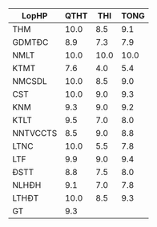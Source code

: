 |LopHP   |QTHT|THI |TONG|
|--------|----|----|----|
|THM     |10.0|8.5 |9.1 |
|GDMTĐC  |8.9 |7.3 |7.9 |
|NMLT    |10.0|10.0|10.0|
|KTMT    |7.6 |4.0 |5.4 |
|NMCSDL  |10.0|8.5 |9.0 |
|CST     |10.0|9.0 |9.3 |
|KNM     |9.3 |9.0 |9.2 |
|KTLT    |9.5 |7.0 |8.0 |
|NNTVCCTS|8.5 |9.0 |8.8 |
|LTNC    |10.0|5.5 |7.8 |
|LTF     |9.9 |9.0 |9.4 |
|ĐSTT    |8.8 |7.5 |8.0 |
|NLHĐH   |9.1 |7.0 |7.8 |
|LTHĐT   |10.0|8.5 |9.3 |
|GT      |9.3 |    |    |
